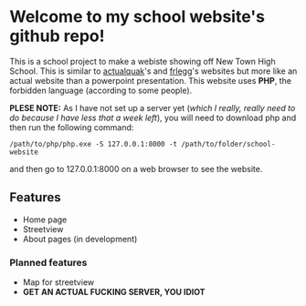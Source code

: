 # Welcome to my school website's github repo!
This is a school project to make a webiste showing off New Town High School. This is similar to [actualquak](https://github.com/actualquak/School-View)'s and [frlegg](https://github.com/frlegg/School-View)'s websites but more like an actual website than a powerpoint presentation. This website uses **PHP**, the forbidden language (according to some people).

**PLESE NOTE:** As I have not set up a server yet (*which I really, really need to do because I have less that a week left*), you will need to download php and then run the following command:
```
/path/to/php/php.exe -S 127.0.0.1:8000 -t /path/to/folder/school-website
```
and then go to 127.0.0.1:8000 on a web browser to see the website.

## Features
* Home page
* Streetview
* About pages (in development)
### Planned features
* Map for streetview
* **GET AN ACTUAL FUCKING SERVER, YOU IDIOT**
